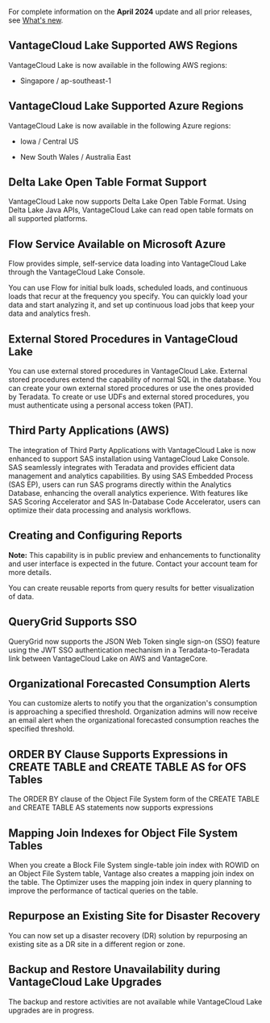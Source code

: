 For complete information on the **April 2024** update and all prior releases, see [What's new](https://docs.teradata.com/access/sources/dita/topic?dita:mapPath=phg1621910019905.ditamap&dita:ditavalPath=pny1626732985837.ditaval&dita:topicPath=lpz1632246643646.dita).

## VantageCloud Lake Supported AWS Regions


VantageCloud Lake is now available in the following AWS regions:

-   Singapore / ap-southeast-1


## VantageCloud Lake Supported Azure Regions


VantageCloud Lake is now available in the following Azure regions:

-   Iowa / Central US


-   New South Wales / Australia East


## Delta Lake Open Table Format Support


VantageCloud Lake now supports Delta Lake Open Table Format. Using Delta Lake Java APIs, VantageCloud Lake can read open table formats on all supported platforms.

## Flow Service Available on Microsoft Azure


Flow provides simple, self-service data loading into VantageCloud Lake through the VantageCloud Lake Console.

You can use Flow for initial bulk loads, scheduled loads, and continuous loads that recur at the frequency you specify. You can quickly load your data and start analyzing it, and set up continuous load jobs that keep your data and analytics fresh.

## External Stored Procedures in VantageCloud Lake


You can use external stored procedures in VantageCloud Lake. External stored procedures extend the capability of normal SQL in the database. You can create your own external stored procedures or use the ones provided by Teradata. To create or use UDFs and external stored procedures, you must authenticate using a personal access token (PAT).

## Third Party Applications (AWS)


The integration of Third Party Applications with VantageCloud Lake is now enhanced to support SAS installation using VantageCloud Lake Console. SAS seamlessly integrates with Teradata and provides efficient data management and analytics capabilities. By using SAS Embedded Process (SAS EP), users can run SAS programs directly within the Analytics Database, enhancing the overall analytics experience. With features like SAS Scoring Accelerator and SAS In-Database Code Accelerator, users can optimize their data processing and analysis workflows.

## Creating and Configuring Reports


**Note:** This capability is in public preview and enhancements to functionality and user interface is expected in the future. Contact your account team for more details.

You can create reusable reports from query results for better visualization of data.

## QueryGrid Supports SSO


QueryGrid now supports the JSON Web Token single sign-on (SSO) feature using the JWT SSO authentication mechanism in a Teradata-to-Teradata link between VantageCloud Lake on AWS and VantageCore.

## Organizational Forecasted Consumption Alerts


You can customize alerts to notify you that the organization's consumption is approaching a specified threshold. Organization admins will now receive an email alert when the organizational forecasted consumption reaches the specified threshold.

## ORDER BY Clause Supports Expressions in CREATE TABLE and CREATE TABLE AS for OFS Tables


The ORDER BY clause of the Object File System form of the CREATE TABLE and CREATE TABLE AS statements now supports expressions

## Mapping Join Indexes for Object File System Tables


When you create a Block File System single-table join index with ROWID on an Object File System table, Vantage also creates a mapping join index on the table. The Optimizer uses the mapping join index in query planning to improve the performance of tactical queries on the table.

## Repurpose an Existing Site for Disaster Recovery


You can now set up a disaster recovery (DR) solution by repurposing an existing site as a DR site in a different region or zone.

## Backup and Restore Unavailability during VantageCloud Lake Upgrades


The backup and restore activities are not available while VantageCloud Lake upgrades are in progress.

